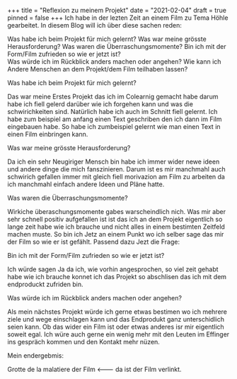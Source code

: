 +++
title = "Reflexion zu meinem Projekt"
date = "2021-02-04"
draft = true
pinned = false
+++
Ich habe in der lezten Zeit an einem Film zu Tema Höhle gearbeitet. In diesem Blog will ich über diese sachen reden:

Was habe ich beim Projekt für mich gelernt?
Was war meine grösste Herausforderung? 
Was waren die Überraschungsmomente? 
Bin ich mit der Form/Film zufrieden so wie er jetzt ist?\
Was würde ich im Rückblick anders machen oder angehen? 
Wie kann ich Andere Menschen an dem  Projekt/dem Film teilhaben lassen?  

Was habe ich beim Projekt für mich gelernt?

Das war meine Erstes Projekt das ich im Colearnig gemacht habe darum habe ich fiell gelerd darüber wie ich forgehen kann und was die schwirichkeiten sind. Natürlich habe ich auch im Schnitt fiell gelernt. Ich habe zum beispiel am anfang einen Text geschriben den ich dann im Film eingebauen habe. So habe ich zumbeispiel gelernt wie man einen Text in einen Film einbringen kann. 

Was war meine grösste Herausforderung? 

Da ich ein sehr Neugiriger Mensch bin habe ich immer wider newe ideen und andere dinge die mich fanszinieren. Darum ist es mir manchmahl auch schwirich gefallen immer mit gleich fiell morivazion am Film zu arbeiten da ich manchmahl einfach andere Ideen und Pläne hatte.  

Was waren die Überraschungsmomente? 

Wirkiche überaschungsmomente gabes warscheindlich nich. Was mir aber sehr schnell positiv aufgefallen ist ist das ich an dem Projekt eigentlich so lange zeit habe wie ich brauche und nicht alles in einem bestimten Zeitfeld machen muste. So bin ich Jetz an einem Punkt wo ich selber sage das mir der Film so wie er ist gefählt. Passend dazu Jezt die Frage:

Bin ich mit der Form/Film zufrieden so wie er jetzt ist?

Ich würde sagen Ja da ich, wie vorhin angesprochen, so viel zeit gehabt habe wie ich brauche konnet ich das Projekt so abschlisen das ich mit dem endproduckt zufriden bin.

Was würde ich im Rückblick anders machen oder angehen? 

Als mein nächstes Projekt würde ich gerne etwas bestimen wo ich mehrere ziele und wege einschlagen kann und das Endprodukt ganz unterschidlich seien kann. Ob das wider ein Film ist oder etwas anderes isr mir eigentlich soweit egal. Ich würe auch gerne ein wenig mehr mit den Leuten im Effinger ins gespräch kommen und den Kontakt mehr nüzen.

Mein endergebmis:

Grotte de la malatiere der Film <--- da ist der Film verlinkt.